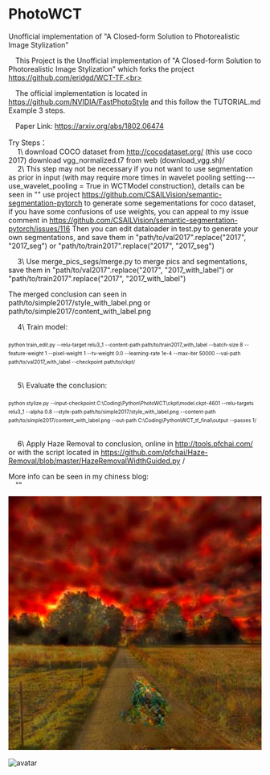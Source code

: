 # PhotoWCT
Unofficial implementation of "A Closed-form Solution to Photorealistic Image Stylization"

 &emsp;This Project is the Unofficial implementation of "A Closed-form Solution to Photorealistic Image Stylization" which
    forks the project https://github.com/eridgd/WCT-TF.<br>

  &emsp;The official implementation is located in https://github.com/NVIDIA/FastPhotoStyle and this follow the TUTORIAL.md Example 3 steps.<br>

  &emsp;Paper Link: https://arxiv.org/abs/1802.06474<br>

Try Steps：<br>
 &emsp; 1\ download COCO dataset from http://cocodataset.org/ (this use coco 2017)
    	download vgg_normalized.t7 from web (download_vgg.sh)/<br>
 &emsp; 2\ This step may not be necessary if you not want to use segmentation as prior in input (with may require more times in wavelet pooling setting---use_wavelet_pooling = True in WCTModel construction), details can be seen in ""
    	use project https://github.com/CSAILVision/semantic-segmentation-pytorch to generate some segementations
    	for coco dataset, if you have some confusions of use weights, you can appeal to my issue comment in https://github.com/CSAILVision/semantic-segmentation-pytorch/issues/116 
    	Then you can edit dataloader in test.py to generate your own segmentations, and save them in "path/to/val2017".replace("2017", "2017_seg") or "path/to/train2017".replace("2017", "2017_seg")

 &emsp; 3\	Use merge_pics_segs/merge.py to merge pics and segmentations, save them in "path/to/val2017".replace("2017", "2017_with_label") or "path/to/train2017".replace("2017", "2017_with_label")

 The merged conclusion can seen in path/to/simple2017/style_with_label.png or path/to/simple2017/content_with_label.png <br>

 &emsp; 4\ Train model: <br><br>
     <font size=1><b1>python train_edit.py --relu-target relu3_1 --content-path path/to/train2017_with_label --batch-size 8 --feature-weight 1 --pixel-weight 1 --tv-weight 0.0 --learning-rate 1e-4 --max-iter 50000 --val-path path/to/val2017_with_label --checkpoint path/to/ckpt/<br></b1><br></font>
 
 &emsp; 5\ Evaluate the conclusion:<br><br>
    <font size=1><b1>python stylize.py --input-checkpoint C:\Coding\Python\PhotoWCT\ckpt\model.ckpt-4601 --relu-targets relu3_1 --alpha 0.8 --style-path path/to/simple2017/style_with_label.png --content-path path/to/simple2017/content_with_label.png --out-path C:\Coding\Python\WCT_tf_final\output --passes 1/<br></b1><br></font>
    
 &emsp; 6\ Apply Haze Removal to conclusion, online in http://tools.pfchai.com/ or with the script located in https://github.com/pfchai/Haze-Removal/blob/master/HazeRemovalWidthGuided.py
/<br>

More info can be seen in my chiness blog: <br>
&emsp;""

![avatar](output/content_with_label_style_with_label_after_filter_maxpooling.jpg)

![avatar](output/content_with_label_style_with_label_after_filter.jpg)
